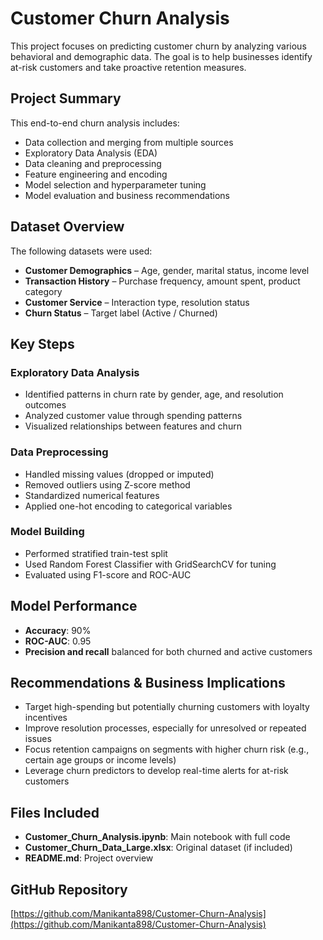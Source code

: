 # Customer Churn Analysis

This project focuses on predicting customer churn by analyzing various behavioral and demographic data. The goal is to help businesses identify at-risk customers and take proactive retention measures.

## Project Summary

This end-to-end churn analysis includes:

- Data collection and merging from multiple sources
- Exploratory Data Analysis (EDA)
- Data cleaning and preprocessing
- Feature engineering and encoding
- Model selection and hyperparameter tuning
- Model evaluation and business recommendations

## Dataset Overview

The following datasets were used:

- **Customer Demographics** – Age, gender, marital status, income level
- **Transaction History** – Purchase frequency, amount spent, product category
- **Customer Service** – Interaction type, resolution status
- **Churn Status** – Target label (Active / Churned)

## Key Steps

### Exploratory Data Analysis

- Identified patterns in churn rate by gender, age, and resolution outcomes
- Analyzed customer value through spending patterns
- Visualized relationships between features and churn

### Data Preprocessing

- Handled missing values (dropped or imputed)
- Removed outliers using Z-score method
- Standardized numerical features
- Applied one-hot encoding to categorical variables

### Model Building

- Performed stratified train-test split
- Used Random Forest Classifier with GridSearchCV for tuning
- Evaluated using F1-score and ROC-AUC

## Model Performance

- **Accuracy**: 90%
- **ROC-AUC**: 0.95
- **Precision and recall** balanced for both churned and active customers

## Recommendations & Business Implications

- Target high-spending but potentially churning customers with loyalty incentives
- Improve resolution processes, especially for unresolved or repeated issues
- Focus retention campaigns on segments with higher churn risk (e.g., certain age groups or income levels)
- Leverage churn predictors to develop real-time alerts for at-risk customers

## Files Included

- **Customer_Churn_Analysis.ipynb**: Main notebook with full code
- **Customer_Churn_Data_Large.xlsx**: Original dataset (if included)
- **README.md**: Project overview

## GitHub Repository

[https://github.com/Manikanta898/Customer-Churn-Analysis](https://github.com/Manikanta898/Customer-Churn-Analysis)
